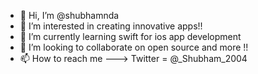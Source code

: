 - 👋 Hi, I’m @shubhamnda
- 👀 I’m interested in creating innovative apps!!
- 🌱 I’m currently learning swift for ios app development
- 💞️ I’m looking to collaborate on open source and more !!
- 📫 How to reach me ---> Twitter = @_Shubham_2004

<!---
shubhamnda/shubhamnda is a ✨ special ✨ repository because its `README.md` (this file) appears on your GitHub profile.
You can click the Preview link to take a look at your changes.
--->
